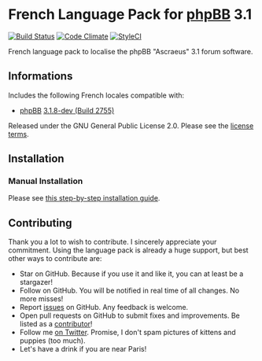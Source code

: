 # French Language Pack for [phpBB](https://www.phpbb.com/) 3.1
[![Build Status](https://travis-ci.org/maelsoucaze/phpbb.svg?branch=ascraeus)](https://travis-ci.org/maelsoucaze/phpbb) [![Code Climate](https://codeclimate.com/github/maelsoucaze/phpbb/badges/gpa.svg)](https://codeclimate.com/github/maelsoucaze/phpbb) [![StyleCI](https://styleci.io/repos/18012355/shield)](https://styleci.io/repos/18012355)

French language pack to localise the phpBB "Ascraeus" 3.1 forum software.

## Informations

Includes the following French locales compatible with:

- [phpBB](https://github.com/phpbb/phpbb) [3.1.8-dev (Build 2755)](https://bamboo.phpbb.com/browse/PHPBB3-DEVELOP-2755)

Released under the GNU General Public License 2.0. Please see the [license terms](https://github.com/maelsoucaze/phpbb/blob/ascraeus/language/fr/LICENSE).

## Installation

### Manual Installation

Please see [this step-by-step installation guide](https://www.phpbb.com/customise/db/translation/french/faq/1711).

## Contributing

Thank you a lot to wish to contribute. I sincerely appreciate your commitment. Using the language pack is already a huge support, but best other ways to contribute are:

- Star on GitHub. Because if you use it and like it, you can at least be a stargazer!
- Follow on GitHub. You will be notified in real time of all changes. No more misses!
- Report [issues](https://github.com/maelsoucaze/phpbb/issues) on GitHub. Any feedback is welcome.
- Open pull requests on GitHub to submit fixes and improvements. Be listed as a [contributor](https://github.com/maelsoucaze/phpbb/graphs/contributors)!
- Follow me [on Twitter](https://twitter.com/maelsoucaze). Promise, I don't spam pictures of kittens and puppies (too much).
- Let's have a drink if you are near Paris!

